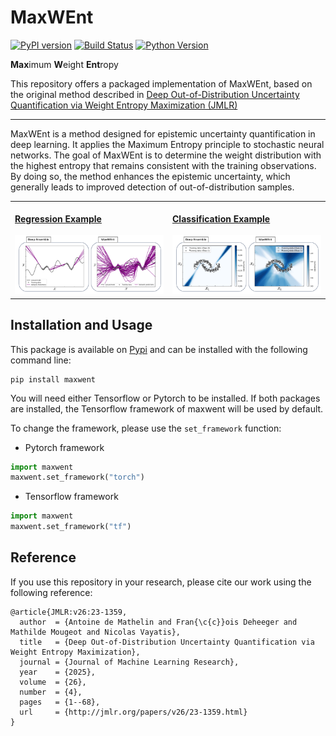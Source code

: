 # MaxWEnt

[![PyPI version](https://badge.fury.io/py/maxwent.svg)](https://pypi.org/project/maxwent)
[![Build Status](https://github.com/antoinedemathelin/maxwent/actions/workflows/run-test.yml/badge.svg)](https://github.com/antoinedemathelin/maxwent/actions)
[![Python Version](https://img.shields.io/badge/python-3.8%20|%203.9%20|%203.10|%203.11-blue)](https://img.shields.io/badge/python-3.8%20|%203.9%20|%203.10|%203.11-blue)

**Max**imum **W**eight **Ent**ropy

This repository offers a packaged implementation of MaxWEnt, based on the original method described in [Deep Out-of-Distribution Uncertainty Quantification via Weight Entropy Maximization (JMLR)](https://www.jmlr.org/papers/v26/23-1359.html)

---

MaxWEnt is a method designed for epistemic uncertainty quantification in deep learning. It applies the Maximum Entropy principle to stochastic neural networks. The goal of MaxWEnt is to determine the weight distribution with the highest entropy that remains consistent with the training observations. By doing so, the method enhances the epistemic uncertainty, which generally leads to improved detection of out-of-distribution samples.

<table>
  <tr valign="top">
    <td width="50%" >
        <a href="https://antoinedemathelin.github.io/maxwent/1D_Regression_Example.html">
            <br>
            <b>Regression Example</b>
        </a>
            <br>
            <br>
            <img src="https://github.com/antoinedemathelin/maxwent/blob/42cee2020a52850666b6abb521c30f5ef1d3ce9e/docs/imgs/regression1d.png">
    </td>
    <td width="50%">
        <a href="https://antoinedemathelin.github.io/maxwent/2D_Classification_Example.html">
            <br>
            <b>Classification Example</b>
        </a>
            <br>
            <br>
            <img src="https://github.com/antoinedemathelin/maxwent/blob/a016e60b39d753459871f9bdc5fc8b7973ac2f2d/docs/imgs/classification2d.png">
    </td>
</table>

## Installation and Usage

This package is available on [Pypi](https://pypi.org/project/maxwent) and can be installed with the following command line: 

```
pip install maxwent
```

You will need either Tensorflow or Pytorch to be installed. If both packages are installed, the Tensorflow framework of maxwent will be used by default.

To change the framework, please use the `set_framework` function:

- Pytorch framework
```python
import maxwent
maxwent.set_framework("torch")
```

- Tensorflow framework
```python
import maxwent
maxwent.set_framework("tf")
```

## Reference

If you use this repository in your research, please cite our work using the following reference:

```
@article{JMLR:v26:23-1359,
  author  = {Antoine de Mathelin and Fran{\c{c}}ois Deheeger and Mathilde Mougeot and Nicolas Vayatis},
  title   = {Deep Out-of-Distribution Uncertainty Quantification via Weight Entropy Maximization},
  journal = {Journal of Machine Learning Research},
  year    = {2025},
  volume  = {26},
  number  = {4},
  pages   = {1--68},
  url     = {http://jmlr.org/papers/v26/23-1359.html}
}
```
